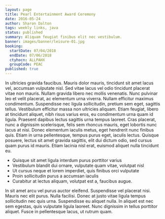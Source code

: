 ```yaml
---
layout: page
title: Pearl Entertainment Award Ceremony
date: 2016-05-24
author: Sharon Dalton
tags: weekly links, java
status: published
summary: Aliquam feugiat finibus elit nec vestibulum.
banner: images/banner/leisure-01.jpg
booking:
  startDate: 07/04/2018
  endDate: 07/06/2018
  ctyhocn: ALLPAHX
  groupCode: PEAC
published: true
---
```

In ultricies gravida faucibus. Mauris dolor mauris, tincidunt sit amet lacus vel, accumsan vulputate nisl. Sed vitae lacus vel odio tincidunt placerat vitae non mauris. Nullam gravida libero nec mollis venenatis. Nunc pulvinar leo et velit placerat, ac elementum urna viverra. Nullam efficitur maximus condimentum. Suspendisse nec ligula sollicitudin, pretium sem eget, sagittis tellus. Vestibulum efficitur massa non ultricies aliquam. Etiam feugiat, libero at tincidunt aliquet, nibh risus varius eros, eu condimentum urna quam id ligula. Praesent dapibus lectus sagittis urna tempus laoreet. Cras placerat, nunc a dignissim scelerisque, felis sem rhoncus mauris, eget lobortis nunc lacus at nisi. Donec elementum iaculis metus, eget hendrerit nunc finibus quis. Etiam in urna pellentesque, tempus purus eget, iaculis lectus. Quisque posuere, lectus sit amet gravida sagittis, elit dui dictum odio, sed cursus quam purus id mauris. Etiam lacinia nisl erat, euismod aliquet nulla tincidunt eu.

* Quisque sit amet ligula interdum purus porttitor varius
* Vestibulum blandit dui ornare, vulputate quam vitae, volutpat nisl
* Ut cursus neque et lorem imperdiet, quis finibus orci vulputate
* Proin sollicitudin purus a accumsan iaculis
* Curabitur at lectus aliquam, volutpat est a, faucibus augue.

In sit amet arcu vel purus auctor eleifend. Suspendisse vel placerat nisi. Mauris nec elit purus. Nulla facilisi. Donec at justo vitae ligula tempus sollicitudin nec quis urna. Suspendisse eu aliquet nulla. In aliquet est nec sem egestas, quis vulputate ligula laoreet. Nunc dignissim in tellus porttitor aliquet. Fusce in pellentesque lacus, ut rutrum quam.
